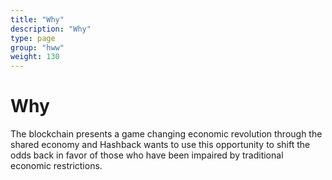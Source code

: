 ```yaml
---
title: "Why"
description: "Why"
type: page
group: "hww"
weight: 130
---
```


# Why

The blockchain presents a game changing economic revolution through the shared economy and Hashback wants to use this opportunity to shift the odds back in favor of those who have been impaired by traditional economic restrictions.

